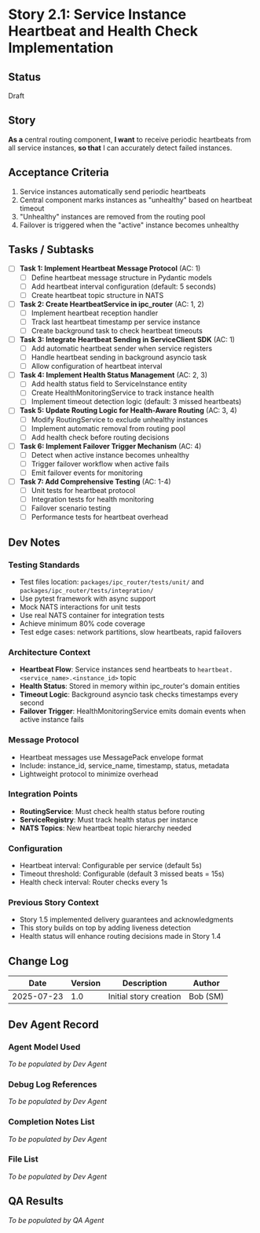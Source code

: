 # Story 2.1: Service Instance Heartbeat and Health Check Implementation

## Status
Draft

## Story
**As a** central routing component,
**I want** to receive periodic heartbeats from all service instances,
**so that** I can accurately detect failed instances.

## Acceptance Criteria
1. Service instances automatically send periodic heartbeats
2. Central component marks instances as "unhealthy" based on heartbeat timeout
3. "Unhealthy" instances are removed from the routing pool
4. Failover is triggered when the "active" instance becomes unhealthy

## Tasks / Subtasks
- [ ] **Task 1: Implement Heartbeat Message Protocol** (AC: 1)
  - [ ] Define heartbeat message structure in Pydantic models
  - [ ] Add heartbeat interval configuration (default: 5 seconds)
  - [ ] Create heartbeat topic structure in NATS

- [ ] **Task 2: Create HeartbeatService in ipc_router** (AC: 1, 2)
  - [ ] Implement heartbeat reception handler
  - [ ] Track last heartbeat timestamp per service instance
  - [ ] Create background task to check heartbeat timeouts

- [ ] **Task 3: Integrate Heartbeat Sending in ServiceClient SDK** (AC: 1)
  - [ ] Add automatic heartbeat sender when service registers
  - [ ] Handle heartbeat sending in background asyncio task
  - [ ] Allow configuration of heartbeat interval

- [ ] **Task 4: Implement Health Status Management** (AC: 2, 3)
  - [ ] Add health status field to ServiceInstance entity
  - [ ] Create HealthMonitoringService to track instance health
  - [ ] Implement timeout detection logic (default: 3 missed heartbeats)

- [ ] **Task 5: Update Routing Logic for Health-Aware Routing** (AC: 3, 4)
  - [ ] Modify RoutingService to exclude unhealthy instances
  - [ ] Implement automatic removal from routing pool
  - [ ] Add health check before routing decisions

- [ ] **Task 6: Implement Failover Trigger Mechanism** (AC: 4)
  - [ ] Detect when active instance becomes unhealthy
  - [ ] Trigger failover workflow when active fails
  - [ ] Emit failover events for monitoring

- [ ] **Task 7: Add Comprehensive Testing** (AC: 1-4)
  - [ ] Unit tests for heartbeat protocol
  - [ ] Integration tests for health monitoring
  - [ ] Failover scenario testing
  - [ ] Performance tests for heartbeat overhead

## Dev Notes

### Testing Standards
- Test files location: `packages/ipc_router/tests/unit/` and `packages/ipc_router/tests/integration/`
- Use pytest framework with async support
- Mock NATS interactions for unit tests
- Use real NATS container for integration tests
- Achieve minimum 80% code coverage
- Test edge cases: network partitions, slow heartbeats, rapid failovers

### Architecture Context
- **Heartbeat Flow**: Service instances send heartbeats to `heartbeat.<service_name>.<instance_id>` topic
- **Health Status**: Stored in memory within ipc_router's domain entities
- **Timeout Logic**: Background asyncio task checks timestamps every second
- **Failover Trigger**: HealthMonitoringService emits domain events when active instance fails

### Message Protocol
- Heartbeat messages use MessagePack envelope format
- Include: instance_id, service_name, timestamp, status, metadata
- Lightweight protocol to minimize overhead

### Integration Points
- **RoutingService**: Must check health status before routing
- **ServiceRegistry**: Must track health status per instance
- **NATS Topics**: New heartbeat topic hierarchy needed

### Configuration
- Heartbeat interval: Configurable per service (default 5s)
- Timeout threshold: Configurable (default 3 missed beats = 15s)
- Health check interval: Router checks every 1s

### Previous Story Context
- Story 1.5 implemented delivery guarantees and acknowledgments
- This story builds on top by adding liveness detection
- Health status will enhance routing decisions made in Story 1.4

## Change Log
| Date | Version | Description | Author |
|------|---------|-------------|--------|
| 2025-07-23 | 1.0 | Initial story creation | Bob (SM) |

## Dev Agent Record

### Agent Model Used
*To be populated by Dev Agent*

### Debug Log References
*To be populated by Dev Agent*

### Completion Notes List
*To be populated by Dev Agent*

### File List
*To be populated by Dev Agent*

## QA Results
*To be populated by QA Agent*
